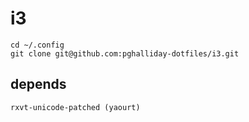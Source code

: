 # i3

```
cd ~/.config
git clone git@github.com:pghalliday-dotfiles/i3.git
```

## depends

```
rxvt-unicode-patched (yaourt)
```
